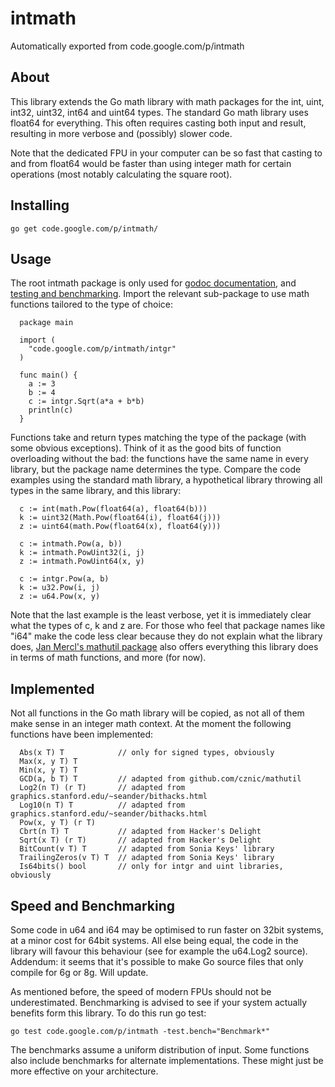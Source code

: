 # intmath
Automatically exported from code.google.com/p/intmath

## About

This library extends the Go math library with math packages for the int, uint, int32, uint32, int64 and uint64 types. The standard Go math library uses float64 for everything. This often requires casting both input and result, resulting in more verbose and (possibly) slower code.

Note that the dedicated FPU in your computer can be so fast that casting to and from float64 would be faster than using integer math for certain operations (most notably calculating the square root).

## Installing

    go get code.google.com/p/intmath/

## Usage

The root intmath package is only used for [godoc documentation](http://golang.org/cmd/godoc/), and [testing and benchmarking](http://golang.org/pkg/testing/). Import the relevant sub-package to use math functions tailored to the type of choice:

```
  package main

  import (
    "code.google.com/p/intmath/intgr"
  )

  func main() {
    a := 3
    b := 4
    c := intgr.Sqrt(a*a + b*b)
    println(c)
  }
```  
Functions take and return types matching the type of the package (with some obvious exceptions). Think of it as the good bits of function overloading without the bad: the functions have the same name in every library, but the package name determines the type. Compare the code examples using the standard math library, a hypothetical library throwing all types in the same library, and this library:

```
  c := int(math.Pow(float64(a), float64(b)))
  k := uint32(Math.Pow(float64(i), float64(j)))
  z := uint64(math.Pow(float64(x), float64(y)))

  c := intmath.Pow(a, b))
  k := intmath.PowUint32(i, j)
  z := intmath.PowUint64(x, y)

  c := intgr.Pow(a, b)
  k := u32.Pow(i, j)
  z := u64.Pow(x, y)
```

Note that the last example is the least verbose, yet it is immediately clear what the types of c, k and z are. For those who feel that package names like "i64" make the code less clear because they do not explain what the library does, [Jan Mercl's mathutil package](http://godoc.org/github.com/cznic/mathutil) also offers everything this library does in terms of math functions, and more (for now).

## Implemented

Not all functions in the Go math library will be copied, as not all of them make sense in an integer math context. At the moment the following functions have been implemented:

```
  Abs(x T) T            // only for signed types, obviously
  Max(x, y T) T
  Min(x, y T) T
  GCD(a, b T) T         // adapted from github.com/cznic/mathutil
  Log2(n T) (r T)       // adapted from graphics.stanford.edu/~seander/bithacks.html
  Log10(n T) T          // adapted from graphics.stanford.edu/~seander/bithacks.html
  Pow(x, y T) (r T)
  Cbrt(n T) T           // adapted from Hacker's Delight
  Sqrt(x T) (r T)       // adapted from Hacker's Delight
  BitCount(v T) T       // adapted from Sonia Keys' library
  TrailingZeros(v T) T  // adapted from Sonia Keys' library
  Is64bits() bool       // only for intgr and uint libraries, obviously
```

## Speed and Benchmarking

Some code in u64 and i64 may be optimised to run faster on 32bit systems, at a minor cost for 64bit systems. All else being equal, the code in the library will favour this behaviour (see for example the u64.Log2 source). Addendum: it seems that it's possible to make Go source files that only compile for 6g or 8g. Will update.

As mentioned before, the speed of modern FPUs should not be underestimated. Benchmarking is advised to see if your system actually benefits form this library. To do this run go test:

    go test code.google.com/p/intmath -test.bench="Benchmark*"
  
The benchmarks assume a uniform distribution of input. Some functions also include benchmarks for alternate implementations. These might just be more effective on your architecture.
